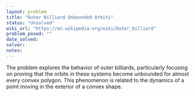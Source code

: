 ```yaml
---
layout: problem
title: "Outer Billiard Unbounded Orbits"
status: "Unsolved"
wiki_url: "https://en.wikipedia.org/wiki/Outer_billiard"
problem_posed: ""
date_solved:
solver:
notes:
---
```

The problem explores the behavior of outer billiards, particularly focusing on proving that the orbits in these systems become unbounded for almost every convex polygon. This phenomenon is related to the dynamics of a point moving in the exterior of a convex shape.